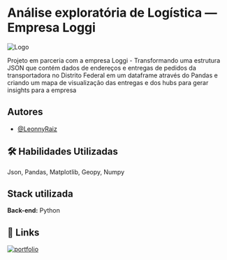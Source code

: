 
# Análise exploratória de Logística — Empresa Loggi

![Logo](https://mir-s3-cdn-cf.behance.net/projects/404/de3b0f123278011.Y3JvcCw4MzEsNjUwLDc0LDA.png)

Projeto em parceria com a empresa Loggi - Transformando uma estrutura JSON que contém dados de endereços e entregas de pedidos da transportadora no Distrito Federal em um dataframe através do Pandas e criando um mapa de visualização das entregas e dos hubs para gerar insights para a empresa


## Autores

- [@LeonnyRaiz](https://github.com/LeonnyRaiz)


## 🛠 Habilidades Utilizadas
Json, Pandas, Matplotlib, Geopy, Numpy




## Stack utilizada

**Back-end:** Python

## 🔗 Links
[![portfolio](https://img.shields.io/badge/my_portfolio-000?style=for-the-badge&logo=ko-fi&logoColor=white)](https://medium.com/@leonnyraiz/an%C3%A1lise-explorat%C3%B3ria-de-log%C3%ADstica-empresa-loggi-79e7c2e853e9)




